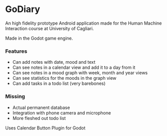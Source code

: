 # GoDiary

An high fidelity prototype Android application made for the Human Machine Interaction course at University of Cagliari.

Made in the Godot game engine.

### Features
- Can add notes with date, mood and text
- Can see notes in a calendar view and add it to a day from it
- Can see notes in a mood graph with week, month and year views
- Can see statistics for the moods in the graph view
- Can add tasks in a todo list (very barebones)

### Missing
- Actual permanent database
- Integration with phone camera and microphone 
- More fleshed out todo list

Uses Calendar Button Plugin for Godot

